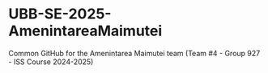 # UBB-SE-2025-AmenintareaMaimutei
Common GitHub for the Amenintarea Maimutei team (Team #4 - Group 927 - ISS Course 2024-2025)